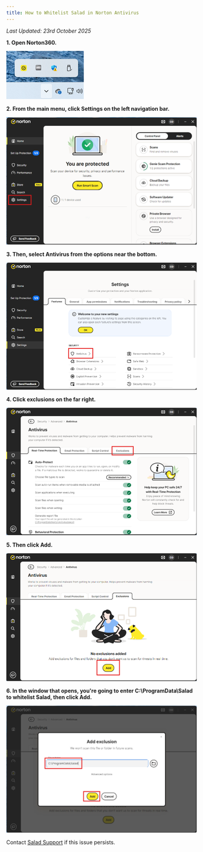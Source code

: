 ```yaml
---
title: How to Whitelist Salad in Norton Antivirus
---
```


_Last Updated: 23rd October 2025_

**1. Open Norton360.**

![opening Norton Antivirus](../../../../content/images/troubleshooting/antivirus/how-to-whitelist-salad-in-norton-antivirus-1.png)

**2. From the main menu, click Settings on the left navigation bar.**

![opening Norton settings](../../../../content/images/troubleshooting/antivirus/how-to-whitelist-salad-in-norton-antivirus-2.png)

**3. Then, select Antivirus from the options near the bottom.**

![selecting Antivirus options in Norton](../../../../content/images/troubleshooting/antivirus/how-to-whitelist-salad-in-norton-antivirus-3.png)

**4. Click exclusions on the far right.**

![selecting exclusions in Norton](../../../../content/images/troubleshooting/antivirus/how-to-whitelist-salad-in-norton-antivirus-4.png)

**5. Then click Add.**

![adding an exclusion](../../../../content/images/troubleshooting/antivirus/how-to-whitelist-salad-in-norton-antivirus-5.png)

**6. In the window that opens, you're going to enter C:\ProgramData\Salad to whitelist Salad, then click Add.**

![Screenshot of Salad file path entered as an exclusion](../../../../content/images/troubleshooting/antivirus/how-to-whitelist-salad-in-norton-antivirus-6.png)

Contact [Salad Support](/docs/guides/your-pc/216-how-to-create-a-support-ticket) if this issue persists.

